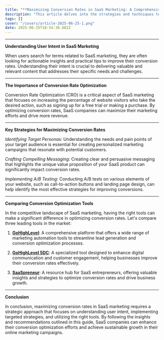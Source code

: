 ```yaml
---
title: "**Maximizing Conversion Rates in SaaS Marketing: A Comprehensive Guide**"
description: "This article delves into the strategies and techniques to optimize conversion rates in SaaS marketing, catering to businesses seeking to enhance their online presence and drive more conversions effectively."
tags: []
cover: "/covers/article-2025-06-25-1.png"
date: 2025-06-25T18:54:38.682Z
---
```


---

**Understanding User Intent in SaaS Marketing**

When users search for terms related to SaaS marketing, they are often looking for actionable insights and practical tips to improve their conversion rates. Understanding their intent is crucial to delivering valuable and relevant content that addresses their specific needs and challenges.

---

**The Importance of Conversion Rate Optimization**

Conversion Rate Optimization (CRO) is a critical aspect of SaaS marketing that focuses on increasing the percentage of website visitors who take the desired action, such as signing up for a free trial or making a purchase. By optimizing conversion rates, SaaS companies can maximize their marketing efforts and drive more revenue.

---

**Key Strategies for Maximizing Conversion Rates**

*Identifying Target Personas*: Understanding the needs and pain points of your target audience is essential for creating personalized marketing campaigns that resonate with potential customers.

*Crafting Compelling Messaging*: Creating clear and persuasive messaging that highlights the unique value proposition of your SaaS product can significantly impact conversion rates.

*Implementing A/B Testing*: Conducting A/B tests on various elements of your website, such as call-to-action buttons and landing page design, can help identify the most effective strategies for improving conversions.

---

**Comparing Conversion Optimization Tools**

In the competitive landscape of SaaS marketing, having the right tools can make a significant difference in optimizing conversion rates. Let's compare three leading tools in the market:

1. **[GoHighLevel](https://www.gohighlevel.com/?fp_ref=67rt4)**: A comprehensive platform that offers a wide range of marketing automation tools to streamline lead generation and conversion optimization processes.

2. **[GoHighLevel 5DC](http://gohighlevel.com/5dc?fp_ref=67rt4)**: A specialized tool designed to enhance digital communication and customer engagement, helping businesses improve their conversion rates effectively.

3. **[SaaSpreneur](https://saaspreneur.com/?fp_ref=67rt4)**: A resource hub for SaaS entrepreneurs, offering valuable insights and strategies to optimize conversion rates and drive business growth.

---

**Conclusion**

In conclusion, maximizing conversion rates in SaaS marketing requires a strategic approach that focuses on understanding user intent, implementing targeted strategies, and utilizing the right tools. By following the insights and recommendations outlined in this guide, SaaS companies can enhance their conversion optimization efforts and achieve sustainable growth in their online marketing campaigns.